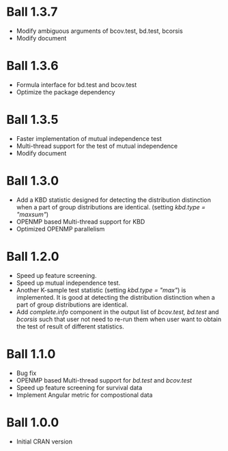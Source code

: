 # Ball 1.3.7
* Modify ambiguous arguments of bcov.test, bd.test, bcorsis
* Modify document

# Ball 1.3.6
* Formula interface for bd.test and bcov.test
* Optimize the package dependency

# Ball 1.3.5
* Faster implementation of mutual independence test
* Multi-thread support for the test of mutual independence
* Modify document

# Ball 1.3.0
* Add a KBD statistic designed for detecting the distribution distinction when a part of group distributions are identical. (setting *kbd.type = "maxsum"*)
* OPENMP based Multi-thread support for KBD
* Optimized OPENMP parallelism

# Ball 1.2.0
* Speed up feature screening.
* Speed up mutual independence test.
* Another K-sample test statistic (setting *kbd.type = "max"*) is implemented. It is good at detecting the distribution distinction when a part of group distributions are identical.
* Add *complete.info* component in the output list of *bcov.test, bd.test* and *bcorsis* such that user not need to re-run them when user want to obtain the test of result of different statistics.

# Ball 1.1.0
* Bug fix
* OPENMP based Multi-thread support for *bd.test* and *bcov.test*
* Speed up feature screening for survival data
* Implement Angular metric for compostional data 

# Ball 1.0.0
* Initial CRAN version



